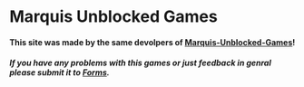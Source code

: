 # Marquis Unblocked Games
#### This site was made by the same devolpers of [Marquis-Unblocked-Games](https;//sites.gooogle.com/view/marquis-unblocked-games)! 
##### If you have any problems with this games or just feedback in genral please submit it to [Forms](https://forms.gle/1tfBYacRa1LNssa89).

